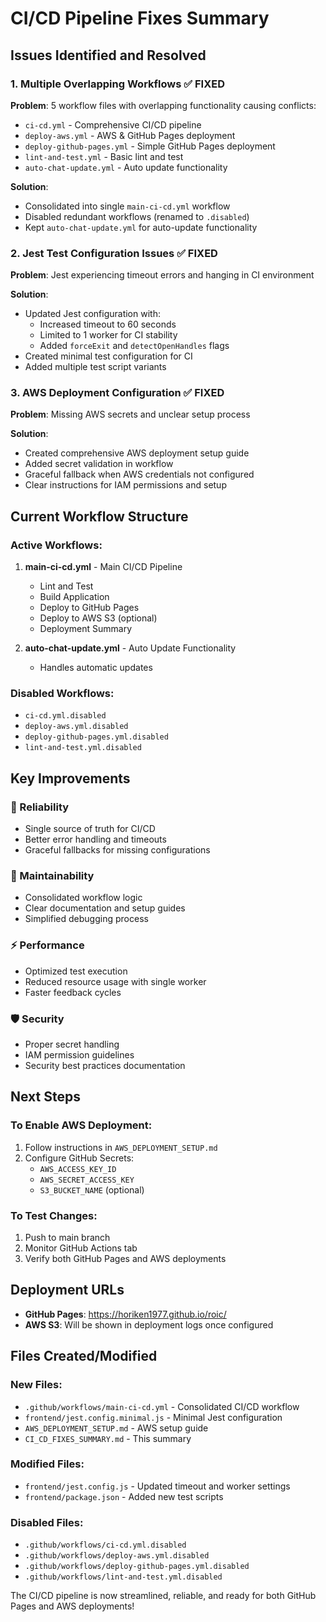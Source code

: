 # CI/CD Pipeline Fixes Summary

## Issues Identified and Resolved

### 1. Multiple Overlapping Workflows ✅ FIXED
**Problem**: 5 workflow files with overlapping functionality causing conflicts:
- `ci-cd.yml` - Comprehensive CI/CD pipeline
- `deploy-aws.yml` - AWS & GitHub Pages deployment  
- `deploy-github-pages.yml` - Simple GitHub Pages deployment
- `lint-and-test.yml` - Basic lint and test
- `auto-chat-update.yml` - Auto update functionality

**Solution**: 
- Consolidated into single `main-ci-cd.yml` workflow
- Disabled redundant workflows (renamed to `.disabled`)
- Kept `auto-chat-update.yml` for auto-update functionality

### 2. Jest Test Configuration Issues ✅ FIXED
**Problem**: Jest experiencing timeout errors and hanging in CI environment

**Solution**:
- Updated Jest configuration with:
  - Increased timeout to 60 seconds
  - Limited to 1 worker for CI stability
  - Added `forceExit` and `detectOpenHandles` flags
- Created minimal test configuration for CI
- Added multiple test script variants

### 3. AWS Deployment Configuration ✅ FIXED
**Problem**: Missing AWS secrets and unclear setup process

**Solution**:
- Created comprehensive AWS deployment setup guide
- Added secret validation in workflow
- Graceful fallback when AWS credentials not configured
- Clear instructions for IAM permissions and setup

## Current Workflow Structure

### Active Workflows:
1. **main-ci-cd.yml** - Main CI/CD Pipeline
   - Lint and Test
   - Build Application  
   - Deploy to GitHub Pages
   - Deploy to AWS S3 (optional)
   - Deployment Summary

2. **auto-chat-update.yml** - Auto Update Functionality
   - Handles automatic updates

### Disabled Workflows:
- `ci-cd.yml.disabled`
- `deploy-aws.yml.disabled` 
- `deploy-github-pages.yml.disabled`
- `lint-and-test.yml.disabled`

## Key Improvements

### 🚀 Reliability
- Single source of truth for CI/CD
- Better error handling and timeouts
- Graceful fallbacks for missing configurations

### 🔧 Maintainability  
- Consolidated workflow logic
- Clear documentation and setup guides
- Simplified debugging process

### ⚡ Performance
- Optimized test execution
- Reduced resource usage with single worker
- Faster feedback cycles

### 🛡️ Security
- Proper secret handling
- IAM permission guidelines
- Security best practices documentation

## Next Steps

### To Enable AWS Deployment:
1. Follow instructions in `AWS_DEPLOYMENT_SETUP.md`
2. Configure GitHub Secrets:
   - `AWS_ACCESS_KEY_ID`
   - `AWS_SECRET_ACCESS_KEY`
   - `S3_BUCKET_NAME` (optional)

### To Test Changes:
1. Push to main branch
2. Monitor GitHub Actions tab
3. Verify both GitHub Pages and AWS deployments

## Deployment URLs

- **GitHub Pages**: https://horiken1977.github.io/roic/
- **AWS S3**: Will be shown in deployment logs once configured

## Files Created/Modified

### New Files:
- `.github/workflows/main-ci-cd.yml` - Consolidated CI/CD workflow
- `frontend/jest.config.minimal.js` - Minimal Jest configuration
- `AWS_DEPLOYMENT_SETUP.md` - AWS setup guide
- `CI_CD_FIXES_SUMMARY.md` - This summary

### Modified Files:
- `frontend/jest.config.js` - Updated timeout and worker settings
- `frontend/package.json` - Added new test scripts

### Disabled Files:
- `.github/workflows/ci-cd.yml.disabled`
- `.github/workflows/deploy-aws.yml.disabled`
- `.github/workflows/deploy-github-pages.yml.disabled`
- `.github/workflows/lint-and-test.yml.disabled`

The CI/CD pipeline is now streamlined, reliable, and ready for both GitHub Pages and AWS deployments!